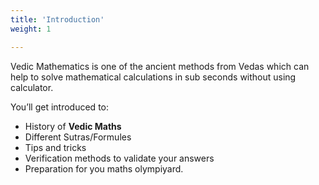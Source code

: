 ```yaml
---
title: 'Introduction'
weight: 1

---
```


Vedic Mathematics is one of the ancient methods from Vedas which can help to 
solve mathematical calculations in sub seconds without using calculator.

You’ll get introduced to:

- History of **Vedic Maths**
- Different Sutras/Formules 
- Tips and tricks
- Verification methods to validate your answers
- Preparation for you maths olympiyard.
